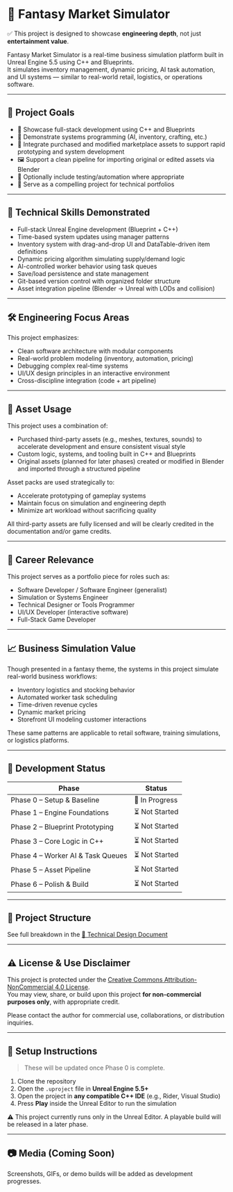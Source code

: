 # 🏪 Fantasy Market Simulator

✅ This project is designed to showcase **engineering depth**, not just **entertainment value**.

Fantasy Market Simulator is a real-time business simulation platform built in Unreal Engine 5.5 using C++ and Blueprints.  
It simulates inventory management, dynamic pricing, AI task automation, and UI systems — similar to real-world retail, logistics, or operations software.

---

## 🎯 Project Goals

- 🧠 Showcase full-stack development using C++ and Blueprints
- 🧩 Demonstrate systems programming (AI, inventory, crafting, etc.)
- 🧱 Integrate purchased and modified marketplace assets to support rapid prototyping and system development
- 🖼️ Support a clean pipeline for importing original or edited assets via Blender
- 🧪 Optionally include testing/automation where appropriate
- 💼 Serve as a compelling project for technical portfolios

---

## 🔧 Technical Skills Demonstrated

- Full-stack Unreal Engine development (Blueprint + C++)
- Time-based system updates using manager patterns
- Inventory system with drag-and-drop UI and DataTable-driven item definitions
- Dynamic pricing algorithm simulating supply/demand logic
- AI-controlled worker behavior using task queues
- Save/load persistence and state management
- Git-based version control with organized folder structure
- Asset integration pipeline (Blender → Unreal with LODs and collision)

---

## 🛠️ Engineering Focus Areas

This project emphasizes:

- Clean software architecture with modular components
- Real-world problem modeling (inventory, automation, pricing)
- Debugging complex real-time systems
- UI/UX design principles in an interactive environment
- Cross-discipline integration (code + art pipeline)

---

## 🎨 Asset Usage

This project uses a combination of:

- Purchased third-party assets (e.g., meshes, textures, sounds) to accelerate development and ensure consistent visual style
- Custom logic, systems, and tooling built in C++ and Blueprints
- Original assets (planned for later phases) created or modified in Blender and imported through a structured pipeline

Asset packs are used strategically to:

- Accelerate prototyping of gameplay systems
- Maintain focus on simulation and engineering depth
- Minimize art workload without sacrificing quality

All third-party assets are fully licensed and will be clearly credited in the documentation and/or game credits.

---

## 🎯 Career Relevance

This project serves as a portfolio piece for roles such as:

- Software Developer / Software Engineer (generalist)
- Simulation or Systems Engineer
- Technical Designer or Tools Programmer
- UI/UX Developer (interactive software)
- Full-Stack Game Developer

---

## 📈 Business Simulation Value

Though presented in a fantasy theme, the systems in this project simulate real-world business workflows:

- Inventory logistics and stocking behavior
- Automated worker task scheduling
- Time-driven revenue cycles
- Dynamic market pricing
- Storefront UI modeling customer interactions

These same patterns are applicable to retail software, training simulations, or logistics platforms.

---

## 📅 Development Status

| Phase                          | Status         |
|--------------------------------|----------------|
| Phase 0 – Setup & Baseline     | 🔧 In Progress |
| Phase 1 – Engine Foundations   | ⏳ Not Started |
| Phase 2 – Blueprint Prototyping| ⏳ Not Started |
| Phase 3 – Core Logic in C++    | ⏳ Not Started |
| Phase 4 – Worker AI & Task Queues | ⏳ Not Started |
| Phase 5 – Asset Pipeline       | ⏳ Not Started |
| Phase 6 – Polish & Build       | ⏳ Not Started |

---

## 📁 Project Structure

See full breakdown in the [📄 Technical Design Document](Docs/FantasyMarketSimulator_TDD.md)

---

## ⚠️ License & Use Disclaimer

This project is protected under the [Creative Commons Attribution-NonCommercial 4.0 License](LICENSE.md).  
You may view, share, or build upon this project **for non-commercial purposes only**, with appropriate credit.

Please contact the author for commercial use, collaborations, or distribution inquiries.

---

## 🚀 Setup Instructions

> These will be updated once Phase 0 is complete.

1. Clone the repository
2. Open the `.uproject` file in **Unreal Engine 5.5+**
3. Open the project in **any compatible C++ IDE** (e.g., Rider, Visual Studio)
4. Press **Play** inside the Unreal Editor to run the simulation

⚠️ This project currently runs only in the Unreal Editor. A playable build will be released in a later phase.

---

## 📷 Media (Coming Soon)

Screenshots, GIFs, or demo builds will be added as development progresses.
